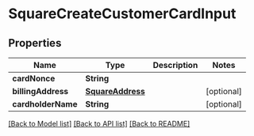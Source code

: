 # SquareCreateCustomerCardInput

## Properties
Name | Type | Description | Notes
------------ | ------------- | ------------- | -------------
**cardNonce** | **String** |  | 
**billingAddress** | [**SquareAddress**](SquareAddress.md) |  | [optional] 
**cardholderName** | **String** |  | [optional] 

[[Back to Model list]](../README.md#documentation-for-models) [[Back to API list]](../README.md#documentation-for-api-endpoints) [[Back to README]](../README.md)


